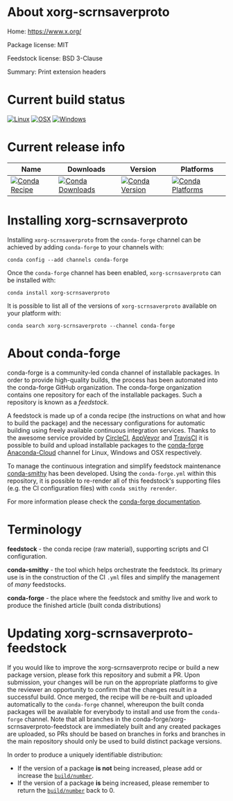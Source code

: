 About xorg-scrnsaverproto
=========================

Home: https://www.x.org/

Package license: MIT

Feedstock license: BSD 3-Clause

Summary: Print extension headers



Current build status
====================

[![Linux](https://img.shields.io/circleci/project/github/conda-forge/xorg-scrnsaverproto-feedstock/master.svg?label=Linux)](https://circleci.com/gh/conda-forge/xorg-scrnsaverproto-feedstock)
[![OSX](https://img.shields.io/travis/conda-forge/xorg-scrnsaverproto-feedstock/master.svg?label=macOS)](https://travis-ci.org/conda-forge/xorg-scrnsaverproto-feedstock)
[![Windows](https://img.shields.io/appveyor/ci/conda-forge/xorg-scrnsaverproto-feedstock/master.svg?label=Windows)](https://ci.appveyor.com/project/conda-forge/xorg-scrnsaverproto-feedstock/branch/master)

Current release info
====================

| Name | Downloads | Version | Platforms |
| --- | --- | --- | --- |
| [![Conda Recipe](https://img.shields.io/badge/recipe-xorg--scrnsaverproto-green.svg)](https://anaconda.org/conda-forge/xorg-scrnsaverproto) | [![Conda Downloads](https://img.shields.io/conda/dn/conda-forge/xorg-scrnsaverproto.svg)](https://anaconda.org/conda-forge/xorg-scrnsaverproto) | [![Conda Version](https://img.shields.io/conda/vn/conda-forge/xorg-scrnsaverproto.svg)](https://anaconda.org/conda-forge/xorg-scrnsaverproto) | [![Conda Platforms](https://img.shields.io/conda/pn/conda-forge/xorg-scrnsaverproto.svg)](https://anaconda.org/conda-forge/xorg-scrnsaverproto) |

Installing xorg-scrnsaverproto
==============================

Installing `xorg-scrnsaverproto` from the `conda-forge` channel can be achieved by adding `conda-forge` to your channels with:

```
conda config --add channels conda-forge
```

Once the `conda-forge` channel has been enabled, `xorg-scrnsaverproto` can be installed with:

```
conda install xorg-scrnsaverproto
```

It is possible to list all of the versions of `xorg-scrnsaverproto` available on your platform with:

```
conda search xorg-scrnsaverproto --channel conda-forge
```


About conda-forge
=================

conda-forge is a community-led conda channel of installable packages.
In order to provide high-quality builds, the process has been automated into the
conda-forge GitHub organization. The conda-forge organization contains one repository
for each of the installable packages. Such a repository is known as a *feedstock*.

A feedstock is made up of a conda recipe (the instructions on what and how to build
the package) and the necessary configurations for automatic building using freely
available continuous integration services. Thanks to the awesome service provided by
[CircleCI](https://circleci.com/), [AppVeyor](https://www.appveyor.com/)
and [TravisCI](https://travis-ci.org/) it is possible to build and upload installable
packages to the [conda-forge](https://anaconda.org/conda-forge)
[Anaconda-Cloud](https://anaconda.org/) channel for Linux, Windows and OSX respectively.

To manage the continuous integration and simplify feedstock maintenance
[conda-smithy](https://github.com/conda-forge/conda-smithy) has been developed.
Using the ``conda-forge.yml`` within this repository, it is possible to re-render all of
this feedstock's supporting files (e.g. the CI configuration files) with ``conda smithy rerender``.

For more information please check the [conda-forge documentation](https://conda-forge.org/docs/).

Terminology
===========

**feedstock** - the conda recipe (raw material), supporting scripts and CI configuration.

**conda-smithy** - the tool which helps orchestrate the feedstock.
                   Its primary use is in the construction of the CI ``.yml`` files
                   and simplify the management of *many* feedstocks.

**conda-forge** - the place where the feedstock and smithy live and work to
                  produce the finished article (built conda distributions)


Updating xorg-scrnsaverproto-feedstock
======================================

If you would like to improve the xorg-scrnsaverproto recipe or build a new
package version, please fork this repository and submit a PR. Upon submission,
your changes will be run on the appropriate platforms to give the reviewer an
opportunity to confirm that the changes result in a successful build. Once
merged, the recipe will be re-built and uploaded automatically to the
`conda-forge` channel, whereupon the built conda packages will be available for
everybody to install and use from the `conda-forge` channel.
Note that all branches in the conda-forge/xorg-scrnsaverproto-feedstock are
immediately built and any created packages are uploaded, so PRs should be based
on branches in forks and branches in the main repository should only be used to
build distinct package versions.

In order to produce a uniquely identifiable distribution:
 * If the version of a package **is not** being increased, please add or increase
   the [``build/number``](https://conda.io/docs/user-guide/tasks/build-packages/define-metadata.html#build-number-and-string).
 * If the version of a package **is** being increased, please remember to return
   the [``build/number``](https://conda.io/docs/user-guide/tasks/build-packages/define-metadata.html#build-number-and-string)
   back to 0.
